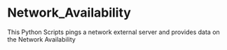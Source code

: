 # Network_Availability
This Python Scripts pings a network external server and provides data on the Network Availability
